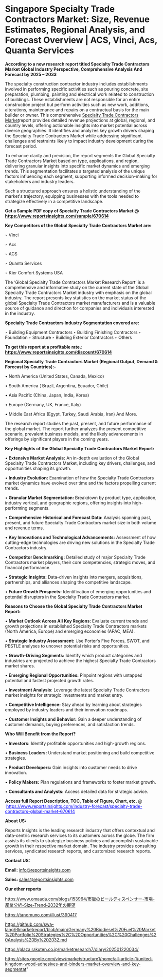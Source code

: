 # Singapore Specialty Trade Contractors Market: Size, Revenue Estimates, Regional Analysis, and Forecast Overview | ACS, Vinci, Acs, Quanta Services

<strong>According to a new research report titled Specialty Trade Contractors Market Global Industry Perspective, Comprehensive Analysis And Forecast by 2025 – 2033</strong>

The specialty construction contractor industry includes establishments involved in performing specific activities such as pouring concrete, site preparation, plumbing, painting and electrical work related to construction of buildings. These establishments are not responsible for an entire construction project but perform activities such as new work, additions, alterations, maintenance and repairs on a contractual basis for the main builder or owner. This comprehensive <a href=https://www.reportsinsights.com/sample/670614>Specialty Trade Contractors Market</a>report provides detailed revenue projections at global, regional, and country levels, offering actionable insights into market potential across diverse geographies. It identifies and analyzes key growth drivers shaping the Specialty Trade Contractors Market while addressing significant challenges and restraints likely to impact industry development during the forecast period.

To enhance clarity and precision, the report segments the Global Specialty Trade Contractors Market based on type, applications, and region, delivering granular insights into specific market dynamics and emerging trends. This segmentation facilitates a targeted analysis of the unique factors influencing each segment, supporting informed decision-making for stakeholders and industry leaders.

Such a structured approach ensures a holistic understanding of the market's trajectory, equipping businesses with the tools needed to strategize effectively in a competitive landscape.

<strong>Get a Sample PDF copy of Specialty Trade Contractors Market </strong><strong>@<a href=https://www.reportsinsights.com/sample/670614 style=color:#0000ff;> https://www.reportsinsights.com/sample/670614</a></strong></font>

<strong>Key Competitors of the Global Specialty Trade Contractors Market are:</strong>

‣ Vinci

‣ Acs

‣ ACS

‣ Quanta Services

‣ Kier Comfort Systems USA

The ‘Global Specialty Trade Contractors Market Research Report’ is a comprehensive and informative study on the current state of the Global Specialty Trade Contractors Market industry with emphasis on the global industry. The report presents key statistics on the market status of the global Specialty Trade Contractors market manufacturers and is a valuable source of guidance and direction for companies and individuals interested in the industry.

<strong>Specialty Trade Contractors Industry Segmentation covered are:</strong>

‣ Building Equipment Contractors
‣ Building Finishing Contractors
‣ Foundation
‣ Structure
‣ Building Exterior Contractors
‣ Others

<strong>To get this report at a profitable rate.: <a href=https://www.reportsinsights.com/discount/670614 style=color:#0000ff;>https://www.reportsinsights.com/discount/670614</a></strong></font>

<strong>Regional Specialty Trade Contractors Market (Regional Output, Demand &amp; Forecast by Countries):-</strong>

• North America (United States, Canada, Mexico)

• South America ( Brazil, Argentina, Ecuador, Chile)

• Asia Pacific (China, Japan, India, Korea)

• Europe (Germany, UK, France, Italy)

• Middle East Africa (Egypt, Turkey, Saudi Arabia, Iran) And More.

The research report studies the past, present, and future performance of the global market. The report further analyzes the present competitive scenario, prevalent business models, and the likely advancements in offerings by significant players in the coming years.

<strong>Key Highlights of the Global Specialty Trade Contractors Market Report:</strong>

• <strong>Extensive Market Analysis:</strong> An in-depth evaluation of the Global Specialty Trade Contractors Market, including key drivers, challenges, and opportunities shaping its growth.

• <strong>Industry Evolution:</strong> Examination of how the Specialty Trade Contractors market dynamics have evolved over time and the factors propelling current trends.

• <strong>Granular Market Segmentation:</strong> Breakdown by product type, application, industry vertical, and geographic regions, offering insights into high-performing segments.

• <strong>Comprehensive Historical and Forecast Data:</strong> Analysis spanning past, present, and future Specialty Trade Contractors market size in both volume and revenue terms.

• <strong>Key Innovations and Technological Advancements:</strong> Assessment of how cutting-edge technologies are driving new solutions in the Specialty Trade Contractors industry.

• <strong>Competitor Benchmarking:</strong> Detailed study of major Specialty Trade Contractors market players, their core competencies, strategic moves, and financial performance.

• <strong>Strategic Insights:</strong> Data-driven insights into mergers, acquisitions, partnerships, and alliances shaping the competitive landscape.

• <strong>Future Growth Prospects:</strong> Identification of emerging opportunities and potential disruptors in the Specialty Trade Contractors market.

<strong>Reasons to Choose the Global Specialty Trade Contractors Market Report:</strong>

• <strong>Market Outlook Across All Key Regions:</strong> Evaluate current trends and growth projections in established Specialty Trade Contractors markets (North America, Europe) and emerging economies (APAC, MEA).

• <strong>Strategic Industry Assessment:</strong> Use Porter’s Five Forces, SWOT, and PESTLE analyses to uncover potential risks and opportunities.

• <strong>Growth-Driving Segments:</strong> Identify which product categories and industries are projected to achieve the highest Specialty Trade Contractors market shares.

• <strong>Emerging Regional Opportunities:</strong> Pinpoint regions with untapped potential and fastest projected growth rates.

• <strong>Investment Analysis:</strong> Leverage the latest Specialty Trade Contractors market insights for strategic investments and market entry.

• <strong>Competitive Intelligence:</strong> Stay ahead by learning about strategies employed by industry leaders and their innovation roadmaps.

• <strong>Customer Insights and Behavior:</strong> Gain a deeper understanding of customer demands, buying preferences, and satisfaction trends.

<strong>Who Will Benefit from the Report?</strong>

• <strong>Investors:</strong> Identify profitable opportunities and high-growth regions.

• <strong>Business Leaders:</strong> Understand market positioning and build competitive strategies.

• <strong>Product Developers:</strong> Gain insights into customer needs to drive innovation.

• <strong>Policy Makers:</strong> Plan regulations and frameworks to foster market growth.

• <strong>Consultants and Analysts:</strong> Access detailed data for strategic advice.
</ul>
<strong>Access full Report Description, TOC, Table of Figure, Chart, etc. </strong>@  <a href=https://www.reportsinsights.com/industry-forecast/specialty-trade-contractors-global-market-670614 style=color:#0000ff;>https://www.reportsinsights.com/industry-forecast/specialty-trade-contractors-global-market-670614</a></font>

<strong><strong>About US</strong>:</strong>

Reports Insights is the leading research industry that offers contextual and data-centric research services to its customers across the globe. The firm assists its clients to strategize business policies and accomplish sustainable growth in their respective market domain. The industry provides consulting services, syndicated research reports, and customized research reports.

<strong>Contact US:</strong>

<p class=""""><b>Email:</b> <a href=mailto:info@reportsinsights.com>info@reportsinsights.com</a></p>
<p class=""""><b>Sales:</b> <a href=mailto:sales@reportsinsights.com>sales@reportsinsights.com</a></p>

<strong>Our other reports</strong>

<a href=https://www.omaada.com/blogs/153964/市販のビールディスペンサー-市場-産業分析-Size-Trend-2032年の展望>https://www.omaada.com/blogs/153964/市販のビールディスペンサー-市場-産業分析-Size-Trend-2032年の展望</a>

<a href=https://tanomuno.com/illust/390417>https://tanomuno.com/illust/390417</a>

<a href=https://github.com/swa-lang/RImarketreport/blob/main/Germany%20Biodiesel%20Fuel%20Market%20Portfolio%20Strategies%2C%20Opportunities%2C%20Challenges%20Analysis%20By%202032.md>https://github.com/swa-lang/RImarketreport/blob/main/Germany%20Biodiesel%20Fuel%20Market%20Portfolio%20Strategies%2C%20Opportunities%2C%20Challenges%20Analysis%20By%202032.md</a>

<a href=https://plaza.rakuten.co.jp/marketresearch7/diary/202501220034/>https://plaza.rakuten.co.jp/marketresearch7/diary/202501220034/</a>

<a href=https://sites.google.com/view/marketstructure1/home/all-article-1/united-kingdom-wood-adhesives-and-binders-market-overview-and-key-segmentat>https://sites.google.com/view/marketstructure1/home/all-article-1/united-kingdom-wood-adhesives-and-binders-market-overview-and-key-segmentat</a>"
